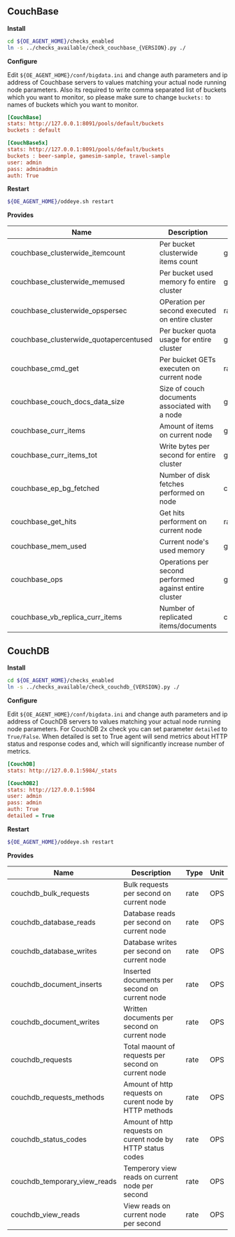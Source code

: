 **CouchBase**
---------


**Install**

```bash
cd ${OE_AGENT_HOME}/checks_enabled
ln -s ../checks_available/check_couchbase_{VERSION}.py ./
```

**Configure**

Edit `${OE_AGENT_HOME}/conf/bigdata.ini` and change auth parameters and ip address of Couchbase servers to values matching your actual node running node parameters. 
Also its required to write comma separated list of buckets which you want to monitor, so please make sure to change `buckets:` to names of buckets which  you want to monitor.  

```ini
[CouchBase]
stats: http://127.0.0.1:8091/pools/default/buckets
buckets : default

[CouchBase5x]
stats: http://127.0.0.1:8091/pools/default/buckets
buckets : beer-sample, gamesim-sample, travel-sample
user: admin
pass: adminadmin
auth: True
```

**Restart**

```bash
${OE_AGENT_HOME}/oddeye.sh restart
```

**Provides**

| Name  | Description | Type | Unit|
| ------------- | ------------- |------------- |------------- |
|couchbase_clusterwide_itemcount|Per bucket clusterwide items count |gauge|None|
|couchbase_clusterwide_memused|Per bucket used memory fo entire cluster|gauge|None|
|couchbase_clusterwide_opspersec|OPeration per second executed on entire cluster|rate|OPS|
|couchbase_clusterwide_quotapercentused|Per bucker quota usage for entire cluster |gauge|Percent|
|couchbase_cmd_get|Per buicket GETs executen on current node|rate|OPS|
|couchbase_couch_docs_data_size|Size of couch documents associated with a node|gauge|Bytes|
|couchbase_curr_items|Amount of items on current node|gauge|None|
|couchbase_curr_items_tot|Write bytes per second for entire cluster|gauge|None|
|couchbase_ep_bg_fetched|Number of disk fetches performed on node|counter|None|
|couchbase_get_hits|Get hits performent on current node |rate|OPS|
|couchbase_mem_used|Current node's used memory|gauge|Bytes|
|couchbase_ops|Operations per second performed against entire cluster |gauge|OPS|
|couchbase_vb_replica_curr_items|Number of replicated items/documents|curent |None|

**CouchDB**
---------


**Install**

```bash
cd ${OE_AGENT_HOME}/checks_enabled
ln -s ../checks_available/check_couchdb_{VERSION}.py ./
```

**Configure**

Edit `${OE_AGENT_HOME}/conf/bigdata.ini` and change auth parameters and ip address of CouchDB servers to values matching your actual node running node parameters. 
For CouchDB 2x check you can set  parameter `detailed` to `True/False`. 
When detailed is set to True agent will send metrics about HTTP status and response codes and, which will significantly increase number of metrics.     

```ini
[CouchDB]
stats: http://127.0.0.1:5984/_stats

[CouchDB2]
stats: http://127.0.0.1:5984
user: admin
pass: admin
auth: True
detailed = True
```

**Restart**

```bash
${OE_AGENT_HOME}/oddeye.sh restart
```

**Provides**

| Name  | Description | Type | Unit|
| ------------- | ------------- |------------- |------------- |
|couchdb_bulk_requests|Bulk requests per second on current node|rate|OPS|
|couchdb_database_reads|Database reads per second on current node |rate|OPS|
|couchdb_database_writes|Database writes per second on current node |rate|OPS|
|couchdb_document_inserts|Inserted documents per second on current node|rate|OPS|
|couchdb_document_writes|Written documents per second on current node|rate|OPS|
|couchdb_requests|Total maount of requests per second on current node|rate|OPS|
|couchdb_requests_methods|Amount of http requests on curent node by HTTP methods |rate|OPS|
|couchdb_status_codes|Amount of http requests on curent node by HTTP status codes|rate|OPS|
|couchdb_temporary_view_reads|Temperory view reads on current node per second |rate|OPS|
|couchdb_view_reads|View reads on current node per second |rate|OPS|

 



